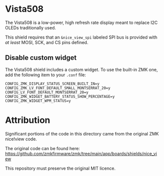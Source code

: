 # Vista508

The Vista508 is a low-power, high refresh rate display meant to replace I2C OLEDs traditionally used.

This shield requires that an `&nice_view_spi` labeled SPI bus is provided with _at least_ MOSI, SCK, and CS pins defined.

## Disable custom widget

The Vista508 shield includes a custom widget. To use the built-in ZMK one, add the following item to your `.conf` file:

```
CONFIG_ZMK_DISPLAY_STATUS_SCREEN_BUILT_IN=y
CONFIG_ZMK_LV_FONT_DEFAULT_SMALL_MONTSERRAT_20=y
CONFIG_LV_FONT_DEFAULT_MONTSERRAT_20=y
CONFIG_ZMK_WIDGET_BATTERY_STATUS_SHOW_PERCENTAGE=y
CONFIG_ZMK_WIDGET_WPM_STATUS=y
```
# Attribution

Significant portions of the code in this directory came from the original ZMK nice!view code.

The original code can be found here: https://github.com/zmkfirmware/zmk/tree/main/app/boards/shields/nice_view

This repository must preserve the original MIT licence.
